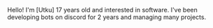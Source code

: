 
Hello! I'm [Utku] 17 years old and interested in software. I've been developing bots on discord for 2 years and managing many projects.
